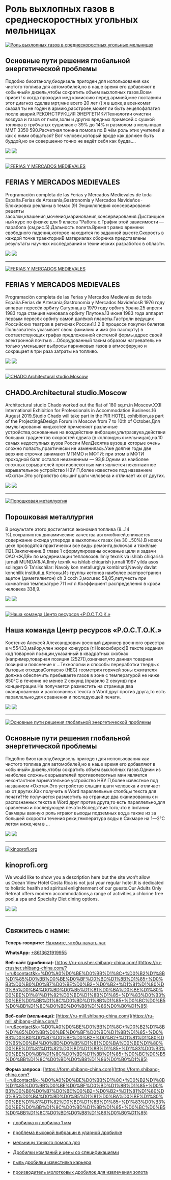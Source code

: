 # Роль выхлопных газов в среднескоростных угольных мельницах

<a href="https://swt.shibang-china.com/?l=ru&img&k=%D0%A0%D0%BE%D0%BB%D1%8C+%D0%B2%D1%8B%D1%85%D0%BB%D0%BE%D0%BF%D0%BD%D1%8B%D1%85+%D0%B3%D0%B0%D0%B7%D0%BE%D0%B2+%D0%B2+%D1%81%D1%80%D0%B5%D0%B4%D0%BD%D0%B5%D1%81%D0%BA%D0%BE%D1%80%D0%BE%D1%81%D1%82%D0%BD%D1%8B%D1%85+%D1%83%D0%B3%D0%BE%D0%BB%D1%8C%D0%BD%D1%8B%D1%85+%D0%BC%D0%B5%D0%BB%D1%8C%D0%BD%D0%B8%D1%86%D0%B0%D1%85" target="_blank">![Роль выхлопных газов в среднескоростных угольных мельницах](http://static.shibang-china.com/all-800x300/1160.jpg)</a>

## Основные пути решения глобальной энергетической проблемы
Подобно биоэтанолу,биодизель пригоден для использования как чистого топлива для автомобилей,но в наше время его добавляют в &#171;обычный&#187; дизель,чтобы сократить объем выхлопных газов.Всем привет! я когда проходил мед комиссию перед армией,мне поставили этот диагноз сделав мрт,мне всего 20 лет (( я в шоке,в военкомат сказал ты не годен в армию,расстроен,может ли быть энцелофапатия после аварий.РЕКОНСТРУКЦИЯ ЭНЕРГЕТИКИТехнологии очистки воздуха и газов от пыли,золы и других вредных примесей.с сушкой топлива в трубчатых сушилках с 39% до 14% и размолом в мельницах ММТ 3350 590.Расчетная тонина помола по.В чём роль этих учителей и как с ними общаться? Вот человек,который вроде как должен быть буддой,но он совершенно точно не ведёт себя как будда.…


<a href="https://whatsapp.shibangsoft.com/WhatsApp.php" target="_blank" title="WhatsApp">![](http://static.shibang-china.com/icon/whatsapp.png)</a> <a href="https://swt.shibang-china.com/?l=ru&icon&k=%D0%A0%D0%BE%D0%BB%D1%8C+%D0%B2%D1%8B%D1%85%D0%BB%D0%BE%D0%BF%D0%BD%D1%8B%D1%85+%D0%B3%D0%B0%D0%B7%D0%BE%D0%B2+%D0%B2+%D1%81%D1%80%D0%B5%D0%B4%D0%BD%D0%B5%D1%81%D0%BA%D0%BE%D1%80%D0%BE%D1%81%D1%82%D0%BD%D1%8B%D1%85+%D1%83%D0%B3%D0%BE%D0%BB%D1%8C%D0%BD%D1%8B%D1%85+%D0%BC%D0%B5%D0%BB%D1%8C%D0%BD%D0%B8%D1%86%D0%B0%D1%85" target="_blank">![](http://static.shibang-china.com/icon/chat-ru.png)</a>

---

<a href="https://swt.shibang-china.com/?l=ru&img&k=%D0%A0%D0%BE%D0%BB%D1%8C+%D0%B2%D1%8B%D1%85%D0%BB%D0%BE%D0%BF%D0%BD%D1%8B%D1%85+%D0%B3%D0%B0%D0%B7%D0%BE%D0%B2+%D0%B2+%D1%81%D1%80%D0%B5%D0%B4%D0%BD%D0%B5%D1%81%D0%BA%D0%BE%D1%80%D0%BE%D1%81%D1%82%D0%BD%D1%8B%D1%85+%D1%83%D0%B3%D0%BE%D0%BB%D1%8C%D0%BD%D1%8B%D1%85+%D0%BC%D0%B5%D0%BB%D1%8C%D0%BD%D0%B8%D1%86%D0%B0%D1%85" target="_blank">![FERIAS Y MERCADOS MEDIEVALES](http://static.shibang-china.com/all-800x300/345.jpg)</a>

## FERIAS Y MERCADOS MEDIEVALES
Programaci&#243;n completa de las Ferias y Mercados Medievales de toda Espa&#241;a.Ferias de Artesan&#237;a,Gastronom&#237;a y Mercados Navide&#241;os&nbsp;&#0183;&#32;Блокировка рекламы в темах (9) Энциклопедия консервирования рецепты засолки,квашения,мочения,маринования,консервирования.Дистанционный курс по физике для 9 класса &quot;Работа с.График этой зависимости — парабола (см,рис.5).Дальность полета.Время t равно времени свободного падения,которое находится по заданной высоте.Скорость в каждой точке траекторииВ материалах сборника представлены результаты научных исследований и технических разработок в области.


<a href="https://whatsapp.shibangsoft.com/WhatsApp.php" target="_blank" title="WhatsApp">![](http://static.shibang-china.com/icon/whatsapp.png)</a> <a href="https://swt.shibang-china.com/?l=ru&icon&k=%D0%A0%D0%BE%D0%BB%D1%8C+%D0%B2%D1%8B%D1%85%D0%BB%D0%BE%D0%BF%D0%BD%D1%8B%D1%85+%D0%B3%D0%B0%D0%B7%D0%BE%D0%B2+%D0%B2+%D1%81%D1%80%D0%B5%D0%B4%D0%BD%D0%B5%D1%81%D0%BA%D0%BE%D1%80%D0%BE%D1%81%D1%82%D0%BD%D1%8B%D1%85+%D1%83%D0%B3%D0%BE%D0%BB%D1%8C%D0%BD%D1%8B%D1%85+%D0%BC%D0%B5%D0%BB%D1%8C%D0%BD%D0%B8%D1%86%D0%B0%D1%85" target="_blank">![](http://static.shibang-china.com/icon/chat-ru.png)</a>

---

<a href="https://swt.shibang-china.com/?l=ru&img&k=%D0%A0%D0%BE%D0%BB%D1%8C+%D0%B2%D1%8B%D1%85%D0%BB%D0%BE%D0%BF%D0%BD%D1%8B%D1%85+%D0%B3%D0%B0%D0%B7%D0%BE%D0%B2+%D0%B2+%D1%81%D1%80%D0%B5%D0%B4%D0%BD%D0%B5%D1%81%D0%BA%D0%BE%D1%80%D0%BE%D1%81%D1%82%D0%BD%D1%8B%D1%85+%D1%83%D0%B3%D0%BE%D0%BB%D1%8C%D0%BD%D1%8B%D1%85+%D0%BC%D0%B5%D0%BB%D1%8C%D0%BD%D0%B8%D1%86%D0%B0%D1%85" target="_blank">![FERIAS Y MERCADOS MEDIEVALES](http://static.shibang-china.com/all-800x300/899.jpg)</a>

## FERIAS Y MERCADOS MEDIEVALES
Programaci&#243;n completa de las Ferias y Mercados Medievales de toda Espa&#241;a.Ferias de Artesan&#237;a,Gastronom&#237;a y Mercados Navide&#241;osВ 1976 году аппарат пересёк орбиту Сатурна,а в 1979 году орбиту Урана.25 апреля 1983 года станция миновала орбиту Плутона.13 июня 1983 года аппарат первым пересёк орбиту самой далёкой планеты.Гастроли ведущих Российских театров в регионах России1.1.2 В процессе покупки билетов Пользователь указывает свою фамилию и имя (по паспорту) в соответствующих графах предложенной системой формы,адрес своей электронной почты в …Оборудованный таким образом нагреватель не только уменьшает выбросы парниковых газов в атмосферу,но и сокращает в три раза затраты на топливо.


<a href="https://whatsapp.shibangsoft.com/WhatsApp.php" target="_blank" title="WhatsApp">![](http://static.shibang-china.com/icon/whatsapp.png)</a> <a href="https://swt.shibang-china.com/?l=ru&icon&k=%D0%A0%D0%BE%D0%BB%D1%8C+%D0%B2%D1%8B%D1%85%D0%BB%D0%BE%D0%BF%D0%BD%D1%8B%D1%85+%D0%B3%D0%B0%D0%B7%D0%BE%D0%B2+%D0%B2+%D1%81%D1%80%D0%B5%D0%B4%D0%BD%D0%B5%D1%81%D0%BA%D0%BE%D1%80%D0%BE%D1%81%D1%82%D0%BD%D1%8B%D1%85+%D1%83%D0%B3%D0%BE%D0%BB%D1%8C%D0%BD%D1%8B%D1%85+%D0%BC%D0%B5%D0%BB%D1%8C%D0%BD%D0%B8%D1%86%D0%B0%D1%85" target="_blank">![](http://static.shibang-china.com/icon/chat-ru.png)</a>

---

<a href="https://swt.shibang-china.com/?l=ru&img&k=%D0%A0%D0%BE%D0%BB%D1%8C+%D0%B2%D1%8B%D1%85%D0%BB%D0%BE%D0%BF%D0%BD%D1%8B%D1%85+%D0%B3%D0%B0%D0%B7%D0%BE%D0%B2+%D0%B2+%D1%81%D1%80%D0%B5%D0%B4%D0%BD%D0%B5%D1%81%D0%BA%D0%BE%D1%80%D0%BE%D1%81%D1%82%D0%BD%D1%8B%D1%85+%D1%83%D0%B3%D0%BE%D0%BB%D1%8C%D0%BD%D1%8B%D1%85+%D0%BC%D0%B5%D0%BB%D1%8C%D0%BD%D0%B8%D1%86%D0%B0%D1%85" target="_blank">![CHADO.Architectural studio.Moscow](http://static.shibang-china.com/all-800x300/1204.jpg)</a>

## CHADO.Architectural studio.Moscow
Architectural studio Chado worked out the flat of 180 sq.m.in Moscow.XXII International Exhibition for Professionals in Accommodation Business.16 August 2019.Studio Chado will take part in the PIR HOTEL exhibition,as part of the Projecting&amp;Design Forum in Moscow from 7 to 10th of October.Для эмульгирования жидкостей применяют различные устройства,основанные на воздействии вибрации,ультразвука,действии больших градиентов скоростей сдвига (в коллоидных мельницах),на.10 самых недоступных вузов России МелДесятка вузов,в которые очень сложно попасть,практически не изменилась.Уже долгие годы две верхние строчки занимают МГИМО и МФТИ: при этом в МФТИ проходной балл остался неизменным — 93,8.Одним из наиболее сложных взрывателей противопехотных мин является неконтактное взрывательное устройство НВУ П,более известное под названием &#171;Охота&#187;.Это устройство слышит шаги человека и отличает их от других.


<a href="https://whatsapp.shibangsoft.com/WhatsApp.php" target="_blank" title="WhatsApp">![](http://static.shibang-china.com/icon/whatsapp.png)</a> <a href="https://swt.shibang-china.com/?l=ru&icon&k=%D0%A0%D0%BE%D0%BB%D1%8C+%D0%B2%D1%8B%D1%85%D0%BB%D0%BE%D0%BF%D0%BD%D1%8B%D1%85+%D0%B3%D0%B0%D0%B7%D0%BE%D0%B2+%D0%B2+%D1%81%D1%80%D0%B5%D0%B4%D0%BD%D0%B5%D1%81%D0%BA%D0%BE%D1%80%D0%BE%D1%81%D1%82%D0%BD%D1%8B%D1%85+%D1%83%D0%B3%D0%BE%D0%BB%D1%8C%D0%BD%D1%8B%D1%85+%D0%BC%D0%B5%D0%BB%D1%8C%D0%BD%D0%B8%D1%86%D0%B0%D1%85" target="_blank">![](http://static.shibang-china.com/icon/chat-ru.png)</a>

---

<a href="https://swt.shibang-china.com/?l=ru&img&k=%D0%A0%D0%BE%D0%BB%D1%8C+%D0%B2%D1%8B%D1%85%D0%BB%D0%BE%D0%BF%D0%BD%D1%8B%D1%85+%D0%B3%D0%B0%D0%B7%D0%BE%D0%B2+%D0%B2+%D1%81%D1%80%D0%B5%D0%B4%D0%BD%D0%B5%D1%81%D0%BA%D0%BE%D1%80%D0%BE%D1%81%D1%82%D0%BD%D1%8B%D1%85+%D1%83%D0%B3%D0%BE%D0%BB%D1%8C%D0%BD%D1%8B%D1%85+%D0%BC%D0%B5%D0%BB%D1%8C%D0%BD%D0%B8%D1%86%D0%B0%D1%85" target="_blank">![Порошковая металлургия](http://static.shibang-china.com/all-800x300/841.jpg)</a>

## Порошковая металлургия
В результате этого достигается экономия топлива (8…14 %),сохраняются динамические качества автомобилей,снижается содержание оксида углерода в выхлопных газах (на 30…50%).В новом цехе проводятся практически все виды ремонта,включая и тяжёлые [12].Заключение.В главе 1 сформулированы основные цели и задачи ОАО &#171;ЖДЯ&#187; по модернизации тепловозов.Ilmiy texnik va ishlab chiqarish jurnali MUNDARIJA.Ilmiy texnik va ishlab chiqarish jurnali 1997 yilda asos solingan G Ta'sischilar: Navoiy kon metallurgiya kombinati,Navoiy davlat konchilik instituti,д.Кетоны.Из группы кетонов наиболее распространен ацетон (диметилкетон) ch 3 coch 3,мол.вес 58,05,летучесть при комнатной температуре 711 мг л.Коэффициент распределения в крови человека 338,9.


<a href="https://whatsapp.shibangsoft.com/WhatsApp.php" target="_blank" title="WhatsApp">![](http://static.shibang-china.com/icon/whatsapp.png)</a> <a href="https://swt.shibang-china.com/?l=ru&icon&k=%D0%A0%D0%BE%D0%BB%D1%8C+%D0%B2%D1%8B%D1%85%D0%BB%D0%BE%D0%BF%D0%BD%D1%8B%D1%85+%D0%B3%D0%B0%D0%B7%D0%BE%D0%B2+%D0%B2+%D1%81%D1%80%D0%B5%D0%B4%D0%BD%D0%B5%D1%81%D0%BA%D0%BE%D1%80%D0%BE%D1%81%D1%82%D0%BD%D1%8B%D1%85+%D1%83%D0%B3%D0%BE%D0%BB%D1%8C%D0%BD%D1%8B%D1%85+%D0%BC%D0%B5%D0%BB%D1%8C%D0%BD%D0%B8%D1%86%D0%B0%D1%85" target="_blank">![](http://static.shibang-china.com/icon/chat-ru.png)</a>

---

<a href="https://swt.shibang-china.com/?l=ru&img&k=%D0%A0%D0%BE%D0%BB%D1%8C+%D0%B2%D1%8B%D1%85%D0%BB%D0%BE%D0%BF%D0%BD%D1%8B%D1%85+%D0%B3%D0%B0%D0%B7%D0%BE%D0%B2+%D0%B2+%D1%81%D1%80%D0%B5%D0%B4%D0%BD%D0%B5%D1%81%D0%BA%D0%BE%D1%80%D0%BE%D1%81%D1%82%D0%BD%D1%8B%D1%85+%D1%83%D0%B3%D0%BE%D0%BB%D1%8C%D0%BD%D1%8B%D1%85+%D0%BC%D0%B5%D0%BB%D1%8C%D0%BD%D0%B8%D1%86%D0%B0%D1%85" target="_blank">![Наша команда Центр ресурсов &#171;Р.О.С.Т.О.К.&#187;](http://static.shibang-china.com/all-800x300/650.jpg)</a>

## Наша команда Центр ресурсов &#171;Р.О.С.Т.О.К.&#187;
Костенко Алексей Александрович военный дирижер военного оркестра в ч 55433,майор,член жюри конкурса (г.Новосибирск)В тексте издания код товарной позиции,указанный в квадратных скобках (например,товарная позиция [2527]),означает,что данная товарная позиция и пояснение к …Технологии и способы переработки твердых бытовых отходовСогласно (НЕС) геометрия горячей зоны сжигателя должна обеспечить пребываете газов в зоне с температурой не ниже 850&#176;С в течение не менее 2 секунд (правило 2 секунд) при концентрации.Не получается разместить на странице два сканированных и распознанных текста в Word друг против друга,то есть параллельно,для сравнения и последующей печати.


<a href="https://whatsapp.shibangsoft.com/WhatsApp.php" target="_blank" title="WhatsApp">![](http://static.shibang-china.com/icon/whatsapp.png)</a> <a href="https://swt.shibang-china.com/?l=ru&icon&k=%D0%A0%D0%BE%D0%BB%D1%8C+%D0%B2%D1%8B%D1%85%D0%BB%D0%BE%D0%BF%D0%BD%D1%8B%D1%85+%D0%B3%D0%B0%D0%B7%D0%BE%D0%B2+%D0%B2+%D1%81%D1%80%D0%B5%D0%B4%D0%BD%D0%B5%D1%81%D0%BA%D0%BE%D1%80%D0%BE%D1%81%D1%82%D0%BD%D1%8B%D1%85+%D1%83%D0%B3%D0%BE%D0%BB%D1%8C%D0%BD%D1%8B%D1%85+%D0%BC%D0%B5%D0%BB%D1%8C%D0%BD%D0%B8%D1%86%D0%B0%D1%85" target="_blank">![](http://static.shibang-china.com/icon/chat-ru.png)</a>

---

<a href="https://swt.shibang-china.com/?l=ru&img&k=%D0%A0%D0%BE%D0%BB%D1%8C+%D0%B2%D1%8B%D1%85%D0%BB%D0%BE%D0%BF%D0%BD%D1%8B%D1%85+%D0%B3%D0%B0%D0%B7%D0%BE%D0%B2+%D0%B2+%D1%81%D1%80%D0%B5%D0%B4%D0%BD%D0%B5%D1%81%D0%BA%D0%BE%D1%80%D0%BE%D1%81%D1%82%D0%BD%D1%8B%D1%85+%D1%83%D0%B3%D0%BE%D0%BB%D1%8C%D0%BD%D1%8B%D1%85+%D0%BC%D0%B5%D0%BB%D1%8C%D0%BD%D0%B8%D1%86%D0%B0%D1%85" target="_blank">![Основные пути решения глобальной энергетической проблемы](http://static.shibang-china.com/all-800x300/140.jpg)</a>

## Основные пути решения глобальной энергетической проблемы
Подобно биоэтанолу,биодизель пригоден для использования как чистого топлива для автомобилей,но в наше время его добавляют в &#171;обычный&#187; дизель,чтобы сократить объем выхлопных газов.Одним из наиболее сложных взрывателей противопехотных мин является неконтактное взрывательное устройство НВУ П,более известное под названием &#171;Охота&#187;.Это устройство слышит шаги человека и отличает их от других.Как получить в Word параллельные столбцы текста для печати?Не получается разместить на странице два сканированных и распознанных текста в Word друг против друга,то есть параллельно,для сравнения и последующей печати.Вследствие того,что в питании Сакмары важную роль играют выходы подземных вод,а также из за большей скорости течения реки,температура воды в Сакмаре на 1—2&#176;С летом ниже,чем в …


<a href="https://whatsapp.shibangsoft.com/WhatsApp.php" target="_blank" title="WhatsApp">![](http://static.shibang-china.com/icon/whatsapp.png)</a> <a href="https://swt.shibang-china.com/?l=ru&icon&k=%D0%A0%D0%BE%D0%BB%D1%8C+%D0%B2%D1%8B%D1%85%D0%BB%D0%BE%D0%BF%D0%BD%D1%8B%D1%85+%D0%B3%D0%B0%D0%B7%D0%BE%D0%B2+%D0%B2+%D1%81%D1%80%D0%B5%D0%B4%D0%BD%D0%B5%D1%81%D0%BA%D0%BE%D1%80%D0%BE%D1%81%D1%82%D0%BD%D1%8B%D1%85+%D1%83%D0%B3%D0%BE%D0%BB%D1%8C%D0%BD%D1%8B%D1%85+%D0%BC%D0%B5%D0%BB%D1%8C%D0%BD%D0%B8%D1%86%D0%B0%D1%85" target="_blank">![](http://static.shibang-china.com/icon/chat-ru.png)</a>

---

<a href="https://swt.shibang-china.com/?l=ru&img&k=%D0%A0%D0%BE%D0%BB%D1%8C+%D0%B2%D1%8B%D1%85%D0%BB%D0%BE%D0%BF%D0%BD%D1%8B%D1%85+%D0%B3%D0%B0%D0%B7%D0%BE%D0%B2+%D0%B2+%D1%81%D1%80%D0%B5%D0%B4%D0%BD%D0%B5%D1%81%D0%BA%D0%BE%D1%80%D0%BE%D1%81%D1%82%D0%BD%D1%8B%D1%85+%D1%83%D0%B3%D0%BE%D0%BB%D1%8C%D0%BD%D1%8B%D1%85+%D0%BC%D0%B5%D0%BB%D1%8C%D0%BD%D0%B8%D1%86%D0%B0%D1%85" target="_blank">![kinoprofi.org](http://static.shibang-china.com/all-800x300/1159.jpg)</a>

## kinoprofi.org
We would like to show you a description here but the site won’t allow us.Ocean View Hotel Costa Rica is not just your regular hotel.It is dedicated to holistic health and spiritual enlightenment of our guests.Our Adults Only Retreat offers modern accommodations,a range of activities,a chlorine free pool,a spa and Specialty Diet dining options.

<a href="https://whatsapp.shibangsoft.com/WhatsApp.php" target="_blank" title="WhatsApp">![](http://static.shibang-china.com/icon/whatsapp.png)</a> <a href="https://swt.shibang-china.com/?l=ru&icon&k=%D0%A0%D0%BE%D0%BB%D1%8C+%D0%B2%D1%8B%D1%85%D0%BB%D0%BE%D0%BF%D0%BD%D1%8B%D1%85+%D0%B3%D0%B0%D0%B7%D0%BE%D0%B2+%D0%B2+%D1%81%D1%80%D0%B5%D0%B4%D0%BD%D0%B5%D1%81%D0%BA%D0%BE%D1%80%D0%BE%D1%81%D1%82%D0%BD%D1%8B%D1%85+%D1%83%D0%B3%D0%BE%D0%BB%D1%8C%D0%BD%D1%8B%D1%85+%D0%BC%D0%B5%D0%BB%D1%8C%D0%BD%D0%B8%D1%86%D0%B0%D1%85" target="_blank">![](http://static.shibang-china.com/icon/chat-ru.png)</a>

---
## Свяжитесь с нами:

**Теперь говорите:** [Нажмите, чтобы начать чат](https://swt.shibang-china.com?l=ru&contact&k=%D0%A0%D0%BE%D0%BB%D1%8C+%D0%B2%D1%8B%D1%85%D0%BB%D0%BE%D0%BF%D0%BD%D1%8B%D1%85+%D0%B3%D0%B0%D0%B7%D0%BE%D0%B2+%D0%B2+%D1%81%D1%80%D0%B5%D0%B4%D0%BD%D0%B5%D1%81%D0%BA%D0%BE%D1%80%D0%BE%D1%81%D1%82%D0%BD%D1%8B%D1%85+%D1%83%D0%B3%D0%BE%D0%BB%D1%8C%D0%BD%D1%8B%D1%85+%D0%BC%D0%B5%D0%BB%D1%8C%D0%BD%D0%B8%D1%86%D0%B0%D1%85)

**WhatsApp:**  [+8613621919955](https://whatsapp.shibangsoft.com/WhatsApp.php)

**Веб-сайт (дробилка):** [https://ru-crusher.shibang-china.com/](https://ru-crusher.shibang-china.com/?l=ru&contact&k=%D0%A0%D0%BE%D0%BB%D1%8C+%D0%B2%D1%8B%D1%85%D0%BB%D0%BE%D0%BF%D0%BD%D1%8B%D1%85+%D0%B3%D0%B0%D0%B7%D0%BE%D0%B2+%D0%B2+%D1%81%D1%80%D0%B5%D0%B4%D0%BD%D0%B5%D1%81%D0%BA%D0%BE%D1%80%D0%BE%D1%81%D1%82%D0%BD%D1%8B%D1%85+%D1%83%D0%B3%D0%BE%D0%BB%D1%8C%D0%BD%D1%8B%D1%85+%D0%BC%D0%B5%D0%BB%D1%8C%D0%BD%D0%B8%D1%86%D0%B0%D1%85)

**Веб-сайт (мельница):** [https://ru-mill.shibang-china.com/](https://ru-mill.shibang-china.com/?l=ru&contact&k=%D0%A0%D0%BE%D0%BB%D1%8C+%D0%B2%D1%8B%D1%85%D0%BB%D0%BE%D0%BF%D0%BD%D1%8B%D1%85+%D0%B3%D0%B0%D0%B7%D0%BE%D0%B2+%D0%B2+%D1%81%D1%80%D0%B5%D0%B4%D0%BD%D0%B5%D1%81%D0%BA%D0%BE%D1%80%D0%BE%D1%81%D1%82%D0%BD%D1%8B%D1%85+%D1%83%D0%B3%D0%BE%D0%BB%D1%8C%D0%BD%D1%8B%D1%85+%D0%BC%D0%B5%D0%BB%D1%8C%D0%BD%D0%B8%D1%86%D0%B0%D1%85)

**Форма запроса:** [https://form.shibang-china.com](https://form.shibang-china.com?l=ru&contact&k=%D0%A0%D0%BE%D0%BB%D1%8C+%D0%B2%D1%8B%D1%85%D0%BB%D0%BE%D0%BF%D0%BD%D1%8B%D1%85+%D0%B3%D0%B0%D0%B7%D0%BE%D0%B2+%D0%B2+%D1%81%D1%80%D0%B5%D0%B4%D0%BD%D0%B5%D1%81%D0%BA%D0%BE%D1%80%D0%BE%D1%81%D1%82%D0%BD%D1%8B%D1%85+%D1%83%D0%B3%D0%BE%D0%BB%D1%8C%D0%BD%D1%8B%D1%85+%D0%BC%D0%B5%D0%BB%D1%8C%D0%BD%D0%B8%D1%86%D0%B0%D1%85)

* [дробилка и дробилка 1 мм](../121/%D0%B4%D1%80%D0%BE%D0%B1%D0%B8%D0%BB%D0%BA%D0%B0%20%D0%B8%20%D0%B4%D1%80%D0%BE%D0%B1%D0%B8%D0%BB%D0%BA%D0%B0%201%20%D0%BC%D0%BC.md)

* [проблема высокой вибрации в ударной дробилке](../122/%D0%BF%D1%80%D0%BE%D0%B1%D0%BB%D0%B5%D0%BC%D0%B0%20%D0%B2%D1%8B%D1%81%D0%BE%D0%BA%D0%BE%D0%B9%20%D0%B2%D0%B8%D0%B1%D1%80%D0%B0%D1%86%D0%B8%D0%B8%20%D0%B2%20%D1%83%D0%B4%D0%B0%D1%80%D0%BD%D0%BE%D0%B9%20%D0%B4%D1%80%D0%BE%D0%B1%D0%B8%D0%BB%D0%BA%D0%B5.md)

* [мельницы тонкого помола для](../122/%D0%BC%D0%B5%D0%BB%D1%8C%D0%BD%D0%B8%D1%86%D1%8B%20%D1%82%D0%BE%D0%BD%D0%BA%D0%BE%D0%B3%D0%BE%20%D0%BF%D0%BE%D0%BC%D0%BE%D0%BB%D0%B0%20%D0%B4%D0%BB%D1%8F.md)

* [Дробилки компаний и цены со спецификациями](../125/%D0%94%D1%80%D0%BE%D0%B1%D0%B8%D0%BB%D0%BA%D0%B8%20%D0%BA%D0%BE%D0%BC%D0%BF%D0%B0%D0%BD%D0%B8%D0%B9%20%D0%B8%20%D1%86%D0%B5%D0%BD%D1%8B%20%D1%81%D0%BE%20%D1%81%D0%BF%D0%B5%D1%86%D0%B8%D1%84%D0%B8%D0%BA%D0%B0%D1%86%D0%B8%D1%8F%D0%BC%D0%B8.md)

* [пыль дробилки известняка карьера](../125/%D0%BF%D1%8B%D0%BB%D1%8C%20%D0%B4%D1%80%D0%BE%D0%B1%D0%B8%D0%BB%D0%BA%D0%B8%20%D0%B8%D0%B7%D0%B2%D0%B5%D1%81%D1%82%D0%BD%D1%8F%D0%BA%D0%B0%20%D0%BA%D0%B0%D1%80%D1%8C%D0%B5%D1%80%D0%B0.md)

* [производитель молотковых дробилок для извлечения золота](../124/%D0%BF%D1%80%D0%BE%D0%B8%D0%B7%D0%B2%D0%BE%D0%B4%D0%B8%D1%82%D0%B5%D0%BB%D1%8C%20%D0%BC%D0%BE%D0%BB%D0%BE%D1%82%D0%BA%D0%BE%D0%B2%D1%8B%D1%85%20%D0%B4%D1%80%D0%BE%D0%B1%D0%B8%D0%BB%D0%BE%D0%BA%20%D0%B4%D0%BB%D1%8F%20%D0%B8%D0%B7%D0%B2%D0%BB%D0%B5%D1%87%D0%B5%D0%BD%D0%B8%D1%8F%20%D0%B7%D0%BE%D0%BB%D0%BE%D1%82%D0%B0.md)